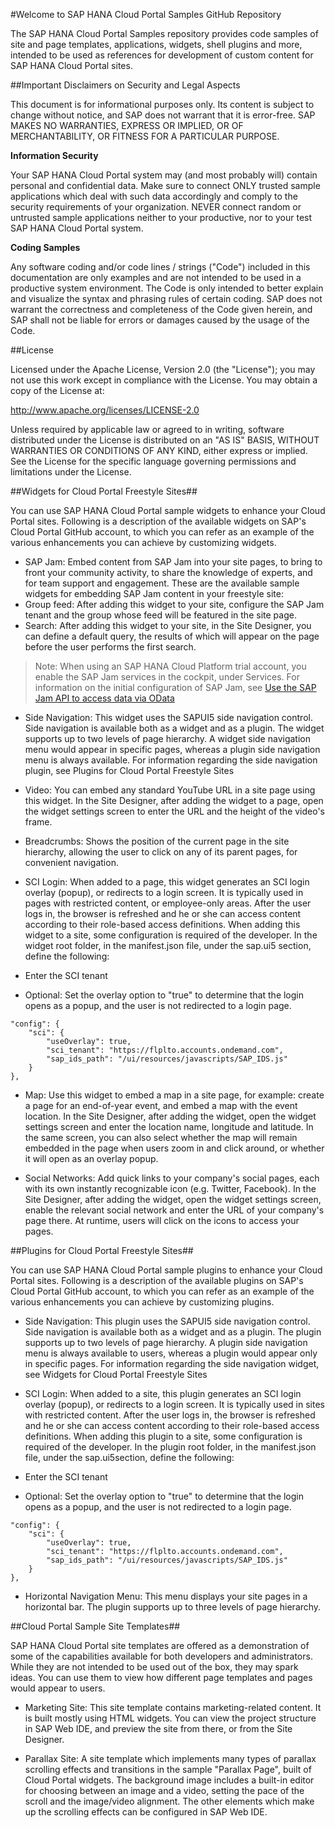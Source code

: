 #Welcome to SAP HANA Cloud Portal Samples GitHub Repository

The SAP HANA Cloud Portal Samples repository provides code samples of site and page templates, applications, widgets, shell plugins and more, intended to be used as references for development of custom content for SAP HANA Cloud Portal sites.

##Important Disclaimers on Security and Legal Aspects

This document is for informational purposes only. Its content is subject to change without notice, and SAP does not warrant that it is error-free. SAP MAKES NO WARRANTIES, EXPRESS OR IMPLIED, OR OF MERCHANTABILITY, OR FITNESS FOR A PARTICULAR PURPOSE.

**Information Security**

Your SAP HANA Cloud Portal system may (and most probably will) contain personal and confidential data. Make sure to connect ONLY trusted sample applications which deal with such data accordingly and comply to the security requirements of your organization. NEVER connect random or untrusted sample applications neither to your productive, nor to your test SAP HANA Cloud Portal system.

**Coding Samples**

Any software coding and/or code lines / strings ("Code") included in this documentation are only examples and are not intended to be used in a productive system environment. The Code is only intended to better explain and visualize the syntax and phrasing rules of certain coding. SAP does not warrant the correctness and completeness of the Code given herein, and SAP shall not be liable for errors or damages caused by the usage of the Code.

##License

Licensed under the Apache License, Version 2.0 (the "License"); you may not use this work except in compliance with the License. You may obtain a copy of the License at:

http://www.apache.org/licenses/LICENSE-2.0

Unless required by applicable law or agreed to in writing, software distributed under the License is distributed on an "AS IS" BASIS, WITHOUT WARRANTIES OR CONDITIONS OF ANY KIND, either express or implied. See the License for the specific language governing permissions and limitations under the License.

##Widgets for Cloud Portal Freestyle Sites##

You can use SAP HANA Cloud Portal sample widgets to enhance your Cloud Portal sites. Following is a description of the available widgets on SAP's Cloud Portal GitHub account, to which you can refer as an example of the various enhancements you can achieve by customizing widgets.

* SAP Jam: Embed content from SAP Jam into your site pages, to bring to front your community activity, to share the knowledge of experts, and for team support and engagement. These are the available sample widgets for embedding SAP Jam content in your freestyle site:
 * Group feed: After adding this widget to your site, configure the SAP Jam tenant and the group whose feed will be featured in the site page.
 * Search: After adding this widget to your site, in the Site Designer, you can define a default query, the results of which will appear on the page before the user performs the first search.

> Note: When using an SAP HANA Cloud Platform trial account, you enable the SAP Jam services in the cockpit, under Services. For information on the initial configuration of SAP Jam, see [Use the SAP Jam API to access data via OData](http://help.sap.com/download/documentation/sapjam/developer/index.html#hcp/concepts/ADVANCED_TOPICS-API_integrate_features_data.html)

* Side Navigation: This widget uses the SAPUI5 side navigation control. Side navigation is available both as a widget and as a plugin. The widget supports up to two levels of page hierarchy. A widget side navigation menu would appear in specific pages, whereas a plugin side navigation menu is always available. For information regarding the side navigation plugin, see Plugins for Cloud Portal Freestyle Sites

* Video: You can embed any standard YouTube URL in a site page using this widget. In the Site Designer, after adding the widget to a page, open the widget settings screen to enter the URL and the height of the video's frame.

* Breadcrumbs: Shows the position of the current page in the site hierarchy, allowing the user to click on any of its parent pages, for convenient navigation.

* SCI Login: When added to a page, this widget generates an SCI login overlay (popup), or redirects to a login screen. It is typically used in pages with restricted content, or employee-only areas. After the user logs in, the browser is refreshed and he or she can access content according to their role-based access definitions. When adding this widget to a site, some configuration is required of the developer. In the widget root folder, in the manifest.json file, under the sap.ui5 section, define the following:
 * Enter the SCI tenant
 * Optional: Set the overlay option to "true" to determine that the login opens as a popup, and the user is not redirected to a login page.

```
"config": {
    "sci": {
        "useOverlay": true,
        "sci_tenant": "https://flplto.accounts.ondemand.com",
        "sap_ids_path": "/ui/resources/javascripts/SAP_IDS.js"
    }
},
```

* Map: Use this widget to embed a map in a site page, for example: create a page for an end-of-year event, and embed a map with the event location. In the Site Designer, after adding the widget, open the widget settings screen and enter the location name, longitude and latitude. In the same screen, you can also select whether the map will remain embedded in the page when users zoom in and click around, or whether it will open as an overlay popup.

* Social Networks: Add quick links to your company's social pages, each with its own instantly recognizable icon (e.g. Twitter, Facebook). In the Site Designer, after adding the widget, open the widget settings screen, enable the relevant social network and enter the URL of your company's page there. At runtime, users will click on the icons to access your pages.

##Plugins for Cloud Portal Freestyle Sites##

You can use SAP HANA Cloud Portal sample plugins to enhance your Cloud Portal sites. Following is a description of the available plugins on SAP's Cloud Portal GitHub account, to which you can refer as an example of the various enhancements you can achieve by customizing plugins.

* Side Navigation: This plugin uses the SAPUI5 side navigation control. Side navigation is available both as a widget and as a plugin. The plugin supports up to two levels of page hierarchy. A plugin side navigation menu is always available to users, whereas a plugin would appear only in specific pages. For information regarding the side navigation widget, see Widgets for Cloud Portal Freestyle Sites

* SCI Login: When added to a site, this plugin generates an SCI login overlay (popup), or redirects to a login screen. It is typically used in sites with restricted content. After the user logs in, the browser is refreshed and he or she can access content according to their role-based access definitions. When adding this plugin to a site, some configuration is required of the developer. In the plugin root folder, in the manifest.json file, under the sap.ui5section, define the following:
 * Enter the SCI tenant
 * Optional: Set the overlay option to "true" to determine that the login opens as a popup, and the user is not redirected to a login page.

```
"config": {
    "sci": {
        "useOverlay": true,
        "sci_tenant": "https://flplto.accounts.ondemand.com",
        "sap_ids_path": "/ui/resources/javascripts/SAP_IDS.js"
    }
},
```

* Horizontal Navigation Menu: This menu displays your site pages in a horizontal bar. The plugin supports up to three levels of page hierarchy.

##Cloud Portal Sample Site Templates##

SAP HANA Cloud Portal site templates are offered as a demonstration of some of the capabilities available for both developers and administrators. While they are not intended to be used out of the box, they may spark ideas. You can use them to view how different page templates and pages would appear to users.

* Marketing Site: This site template contains marketing-related content. It is built mostly using HTML widgets. You can view the project structure in SAP Web IDE, and preview the site from there, or from the Site Designer.

* Parallax Site: A site template which implements many types of parallax scrolling effects and transitions in the sample "Parallax Page", built of Cloud Portal widgets. The background image includes a built-in editor for choosing between an image and a video, setting the pace of the scroll and the image/video alignment. The other elements which make up the scrolling effects can be configured in SAP Web IDE.

